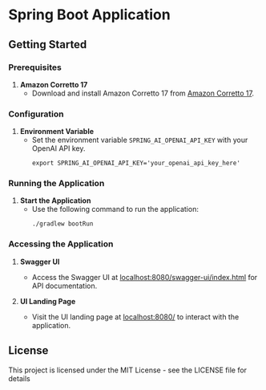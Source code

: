 # Spring Boot Application

## Getting Started

### Prerequisites

1. **Amazon Corretto 17**
    - Download and install Amazon Corretto 17 from [Amazon Corretto 17](https://corretto.aws/downloads/).

### Configuration

1. **Environment Variable**
    - Set the environment variable `SPRING_AI_OPENAI_API_KEY` with your OpenAI API key.
      ```shell
      export SPRING_AI_OPENAI_API_KEY='your_openai_api_key_here'
      ```

### Running the Application

1. **Start the Application**
    - Use the following command to run the application:
      ```shell
      ./gradlew bootRun
      ```

### Accessing the Application

1. **Swagger UI**
    - Access the Swagger UI at [localhost:8080/swagger-ui/index.html](http://localhost:8080/swagger-ui/index.html) for API documentation.

2. **UI Landing Page**
    - Visit the UI landing page at [localhost:8080/](http://localhost:8080/) to interact with the application.

## License

This project is licensed under the MIT License - see the LICENSE file for details